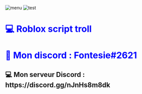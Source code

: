 ![menu](https://user-images.githubusercontent.com/57833419/159480490-f08f1aff-065c-4478-85b8-545f41cdecf4.PNG)
![test](https://user-images.githubusercontent.com/57833419/159480501-1588a712-4c4e-4a2a-8948-193e34433d93.PNG)


<h1 style="color:blue;">💻 Roblox script troll </h1>
<h1 style="color:blue;">📶 Mon discord : Fontesie#2621</h1>
<h2>💻 Mon serveur Discord : https://discord.gg/nJnHs8m8dk</h2>
